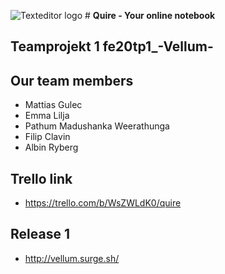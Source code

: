 ![Texteditor logo](/images/favicon.ico) # **Quire - Your online notebook**

## **Teamprojekt 1**   fe20tp1_-Vellum-

## Our team members

- Mattias Gulec
- Emma Lilja
- Pathum Madushanka Weerathunga
- Filip Clavin 
- Albin Ryberg 


## Trello link
- https://trello.com/b/WsZWLdK0/quire

## Release 1
- http://vellum.surge.sh/